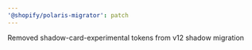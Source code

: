 ```yaml
---
'@shopify/polaris-migrator': patch
---
```


Removed shadow-card-experimental tokens from v12 shadow migration
